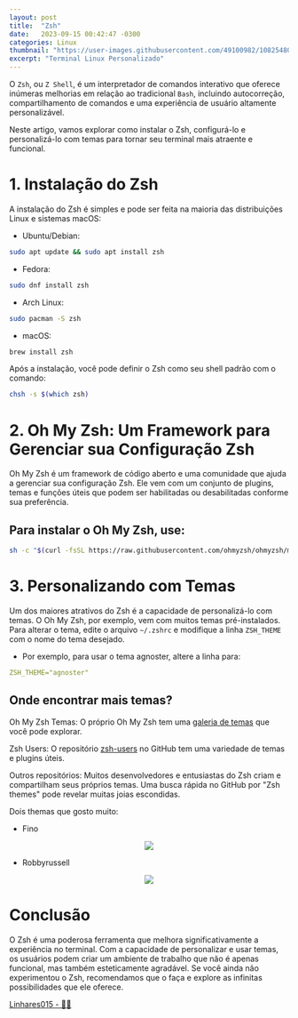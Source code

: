 ```yaml
---
layout: post
title:  "Zsh"
date:   2023-09-15 00:42:47 -0300
categories: Linux
thumbnail: "https://user-images.githubusercontent.com/49100982/108254809-82cfdf80-716c-11eb-8d66-027fe4ecfd55.jpg"
excerpt: "Terminal Linux Personalizado"
---
```


O `Zsh`, ou `Z Shell`, é um interpretador de comandos interativo que oferece inúmeras melhorias em relação ao tradicional `Bash`, incluindo autocorreção, compartilhamento de comandos e uma experiência de usuário altamente personalizável. 

Neste artigo, vamos explorar como instalar o Zsh, configurá-lo e personalizá-lo com temas para tornar seu terminal mais atraente e funcional.

# 1. Instalação do Zsh

A instalação do Zsh é simples e pode ser feita na maioria das distribuições Linux e sistemas macOS:

- Ubuntu/Debian:

```bash
sudo apt update && sudo apt install zsh
```

- Fedora:

```bash
sudo dnf install zsh
```

- Arch Linux:

```bash
sudo pacman -S zsh
```

- macOS:

```bash
brew install zsh
```

Após a instalação, você pode definir o Zsh como seu shell padrão com o comando:

```bash
chsh -s $(which zsh)
```

# 2. Oh My Zsh: Um Framework para Gerenciar sua Configuração Zsh

Oh My Zsh é um framework de código aberto e uma comunidade que ajuda a gerenciar sua configuração Zsh. Ele vem com um conjunto de plugins, temas e funções úteis que podem ser habilitadas ou desabilitadas conforme sua preferência.

## Para instalar o Oh My Zsh, use:

```bash
sh -c "$(curl -fsSL https://raw.githubusercontent.com/ohmyzsh/ohmyzsh/master/tools/install.sh)"
```

# 3. Personalizando com Temas

Um dos maiores atrativos do Zsh é a capacidade de personalizá-lo com temas. O Oh My Zsh, por exemplo, vem com muitos temas pré-instalados. Para alterar o tema, edite o arquivo `~/.zshrc` e modifique a linha `ZSH_THEME` com o nome do tema desejado.

- Por exemplo, para usar o tema agnoster, altere a linha para:

```yml
ZSH_THEME="agnoster"
```

## Onde encontrar mais temas?

Oh My Zsh Temas: O próprio Oh My Zsh tem uma [galeria de temas](https://github.com/ohmyzsh/ohmyzsh/wiki/Themes) que você pode explorar.

Zsh Users: O repositório [zsh-users](https://github.com/zsh-users) no GitHub tem uma variedade de temas e plugins úteis.

Outros repositórios: Muitos desenvolvedores e entusiastas do Zsh criam e compartilham seus próprios temas. Uma busca rápida no GitHub por "Zsh themes" pode revelar muitas joias escondidas.

Dois themas que gosto muito:

- Fino

<p align="center">
  <img src="https://user-images.githubusercontent.com/49100982/108254809-82cfdf80-716c-11eb-8d66-027fe4ecfd55.jpg">
</p>

- Robbyrussell

<p align="center">
  <img src="https://user-images.githubusercontent.com/49100982/108254738-764b8700-716c-11eb-9a59-4deb8c8c6193.jpg">
</p>

# Conclusão

O Zsh é uma poderosa ferramenta que melhora significativamente a experiência no terminal. Com a capacidade de personalizar e usar temas, os usuários podem criar um ambiente de trabalho que não é apenas funcional, mas também esteticamente agradável. Se você ainda não experimentou o Zsh, recomendamos que o faça e explore as infinitas possibilidades que ele oferece.
 
[Linhares015 - 🧙‍♂️](https://github.com/Linhares015)